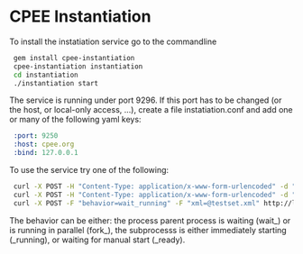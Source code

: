 # CPEE Instantiation

To install the instatiation service go to the commandline

```bash
 gem install cpee-instantiation
 cpee-instantiation instantiation
 cd instantiation
 ./instantiation start
``` 

 The service is running under port 9296. If this port has to be changed (or the
host, or local-only access, ...), create a file instatiation.conf and add one
or many of the following yaml keys:

```yaml
 :port: 9250
 :host: cpee.org
 :bind: 127.0.0.1
```

To use the service try one of the following:

```bash
 curl -X POST -H "Content-Type: application/x-www-form-urlencoded" -d "behavior=wait_running&url=http%3A%2F%2Flink%2Fto%2Ftestset.xml" http://localhost:9296/url
 curl -X POST -H "Content-Type: application/x-www-form-urlencoded" -d "behavior=fork_running&url=http%3A%2F%2Flink%2Fto%2Ftestset.xml&init=%7B%20%22a%22%3A%2037%2C%20%22b%22%3A%20%22test%22%20%7D" http://localhost:9296/url
 curl -X POST -F "behavior=wait_running" -F "xml=@testset.xml" http://localhost:9296/xml
``` 

The behavior can be either: the process parent process is waiting (wait_) or is
running in parallel (fork_), the subprocesss is either immediately starting
(_running), or waiting for manual start (_ready).
